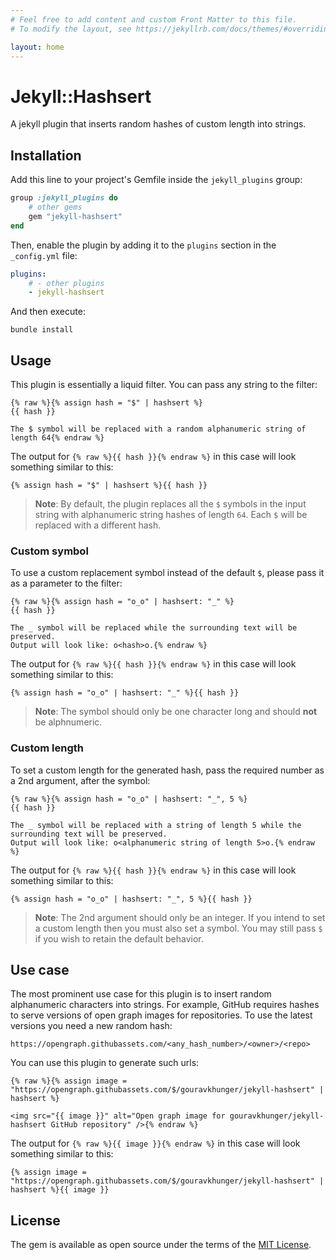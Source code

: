 ```yaml
---
# Feel free to add content and custom Front Matter to this file.
# To modify the layout, see https://jekyllrb.com/docs/themes/#overriding-theme-defaults

layout: home
---
```


# Jekyll::Hashsert

A jekyll plugin that inserts random hashes of custom length into strings.

## Installation

Add this line to your project's Gemfile inside the `jekyll_plugins` group:

```ruby
group :jekyll_plugins do
    # other gems
    gem "jekyll-hashsert"
end
```

Then, enable the plugin by adding it to the `plugins` section in the `_config.yml` file:

```yaml
plugins:
    # - other plugins
    - jekyll-hashsert
```

And then execute:

```shell
bundle install
```

## Usage

This plugin is essentially a liquid filter. You can pass any string to the filter:

```liquid
{% raw %}{% assign hash = "$" | hashsert %}
{{ hash }}

The $ symbol will be replaced with a random alphanumeric string of length 64{% endraw %}
```

The output for `{% raw %}{{ hash }}{% endraw %}` in this case will look something similar to this:

```
{% assign hash = "$" | hashsert %}{{ hash }}
```

> **Note**: By default, the plugin replaces all the `$` symbols in the input string with alphanumeric string hashes of length `64`. Each `$` will be replaced with a different hash.

### Custom symbol

To use a custom replacement symbol instead of the default `$`, please pass it as a parameter to the filter:

```liquid
{% raw %}{% assign hash = "o_o" | hashsert: "_" %}
{{ hash }}

The _ symbol will be replaced while the surrounding text will be preserved.
Output will look like: o<hash>o.{% endraw %}
```

The output for `{% raw %}{{ hash }}{% endraw %}` in this case will look something similar to this:

```
{% assign hash = "o_o" | hashsert: "_" %}{{ hash }}
```

> **Note**: The symbol should only be one character long and should **not** be alphnumeric.

### Custom length

To set a custom length for the generated hash, pass the required number as a 2nd argument, after the symbol:

```liquid
{% raw %}{% assign hash = "o_o" | hashsert: "_", 5 %}
{{ hash }}

The _ symbol will be replaced with a string of length 5 while the surrounding text will be preserved.
Output will look like: o<alphanumeric string of length 5>o.{% endraw %}
```

The output for `{% raw %}{{ hash }}{% endraw %}` in this case will look something similar to this:

```
{% assign hash = "o_o" | hashsert: "_", 5 %}{{ hash }}
```

> **Note**: The 2nd argument should only be an integer. If you intend to set a custom length then you must also set a symbol. You may still pass `$` if you wish to retain the default behavior.

## Use case

The most prominent use case for this plugin is to insert random alphanumeric characters into strings. For example, GitHub requires hashes to serve versions of open graph images for repositories. To use the latest versions you need a new random hash:

```
https://opengraph.githubassets.com/<any_hash_number>/<owner>/<repo>
```

You can use this plugin to generate such urls:

```liquid
{% raw %}{% assign image = "https://opengraph.githubassets.com/$/gouravkhunger/jekyll-hashsert" | hashsert %}

<img src="{{ image }}" alt="Open graph image for gouravkhunger/jekyll-hashsert GitHub repository" />{% endraw %}
```

The output for `{% raw %}{{ image }}{% endraw %}` in this case will look something similar to this:

```
{% assign image = "https://opengraph.githubassets.com/$/gouravkhunger/jekyll-hashsert" | hashsert %}{{ image }}
```

## License

The gem is available as open source under the terms of the [MIT License](https://github.com/gouravkhunger/jekyll-hashsert/blob/main/LICENSE).

